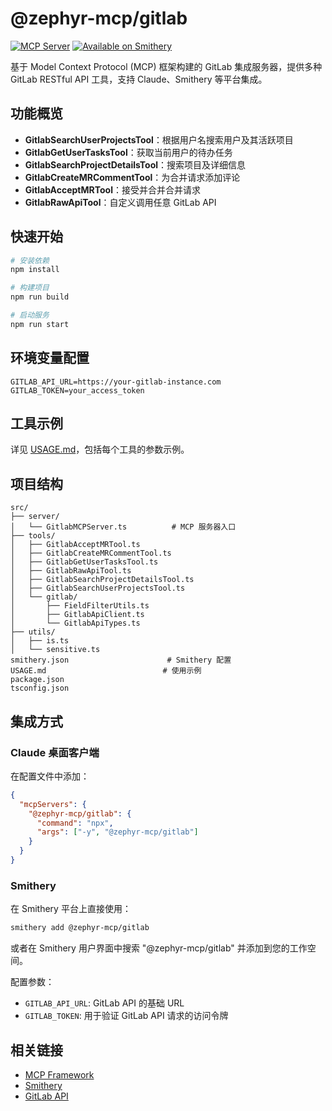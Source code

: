 # @zephyr-mcp/gitlab

[![MCP Server](https://img.shields.io/badge/MCP-Server-blue)](https://modelcontextprotocol.github.io/specification/)
[![Available on Smithery](https://img.shields.io/badge/Available%20on-Smithery-5D34B4.svg)](https://smithery.ai/registry/@zephyr-mcp/gitlab)

基于 Model Context Protocol (MCP) 框架构建的 GitLab 集成服务器，提供多种 GitLab RESTful API 工具，支持 Claude、Smithery 等平台集成。

## 功能概览

- **GitlabSearchUserProjectsTool**：根据用户名搜索用户及其活跃项目
- **GitlabGetUserTasksTool**：获取当前用户的待办任务
- **GitlabSearchProjectDetailsTool**：搜索项目及详细信息
- **GitlabCreateMRCommentTool**：为合并请求添加评论
- **GitlabAcceptMRTool**：接受并合并合并请求
- **GitlabRawApiTool**：自定义调用任意 GitLab API

## 快速开始

```bash
# 安装依赖
npm install

# 构建项目
npm run build

# 启动服务
npm run start
```

## 环境变量配置

```env
GITLAB_API_URL=https://your-gitlab-instance.com
GITLAB_TOKEN=your_access_token
```

## 工具示例

详见 [USAGE.md](./USAGE.md)，包括每个工具的参数示例。

## 项目结构

```
src/
├── server/
│   └── GitlabMCPServer.ts          # MCP 服务器入口
├── tools/
│   ├── GitlabAcceptMRTool.ts
│   ├── GitlabCreateMRCommentTool.ts
│   ├── GitlabGetUserTasksTool.ts
│   ├── GitlabRawApiTool.ts
│   ├── GitlabSearchProjectDetailsTool.ts
│   ├── GitlabSearchUserProjectsTool.ts
│   └── gitlab/
│       ├── FieldFilterUtils.ts
│       ├── GitlabApiClient.ts
│       └── GitlabApiTypes.ts
├── utils/
│   ├── is.ts
│   └── sensitive.ts
smithery.json                      # Smithery 配置
USAGE.md                          # 使用示例
package.json
tsconfig.json
```

## 集成方式

### Claude 桌面客户端

在配置文件中添加：

```json
{
  "mcpServers": {
    "@zephyr-mcp/gitlab": {
      "command": "npx",
      "args": ["-y", "@zephyr-mcp/gitlab"]
    }
  }
}
```

### Smithery

在 Smithery 平台上直接使用：

```bash
smithery add @zephyr-mcp/gitlab
```

或者在 Smithery 用户界面中搜索 "@zephyr-mcp/gitlab" 并添加到您的工作空间。

配置参数：
- `GITLAB_API_URL`: GitLab API 的基础 URL
- `GITLAB_TOKEN`: 用于验证 GitLab API 请求的访问令牌

## 相关链接

- [MCP Framework](https://mcp-framework.com)
- [Smithery](https://smithery.ai/docs)
- [GitLab API](https://docs.gitlab.com/ee/api/rest/)